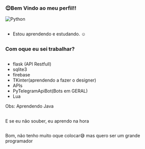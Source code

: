 ###      😊Bem Vindo ao meu perfil!!
![Python](https://img.shields.io/static/v1?label=&message=Python&color=black&style=dark&logo=python)
##
- Estou aprendendo e estudando. ☺
##
### Com oque eu sei trabalhar?
##
- flask (API Restfull)
- sqlite3
- firebase
- TKinter(aprendendo a fazer o designer)
- APIs
- PyTelegramApiBot(Bots em GERAL)
- Lua

Obs: Aprendendo Java
##
E se eu não souber, eu aprendo na hora
##
Bom, não tenho muito oque colocar😅
mas quero ser um grande programador
